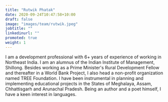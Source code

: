 ```yaml
---
title: "Rutwik Phatak"
date: 2020-09-24T10:47:58+10:00
draft: false
image: "images/team/rutwik.jpeg"
jobtitle: ""
linkedinurl: ""
promoted: true
weight: 1
---
```


I am a development professional with 6+ years of experience of working in Northeast India. I am an alumnus of the Indian Institute of Management, Shillong. Besides working as a Prime Minister's Rural Development Fellow and thereafter in a World Bank Project, I also head a non-profit organization named TREE Foundation. I have been instrumental in planning and implementing educational projects in the States of Meghalaya, Assam, Chhattisgarh and Arunachal Pradesh. Being an author and a poet himself, I have a keen interest in languages.
